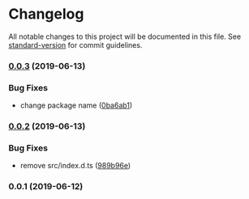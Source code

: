 # Changelog

All notable changes to this project will be documented in this file. See [standard-version](https://github.com/conventional-changelog/standard-version) for commit guidelines.

### [0.0.3](https://github.com/36node/bus-log-sdk-js/compare/v0.0.2...v0.0.3) (2019-06-13)


### Bug Fixes

* change package name ([0ba6ab1](https://github.com/36node/bus-log-sdk-js/commit/0ba6ab1))



### [0.0.2](https://github.com/36node/bus-log-sdk-js/compare/v0.0.1...v0.0.2) (2019-06-13)


### Bug Fixes

* remove src/index.d.ts ([989b96e](https://github.com/36node/bus-log-sdk-js/commit/989b96e))



### 0.0.1 (2019-06-12)
